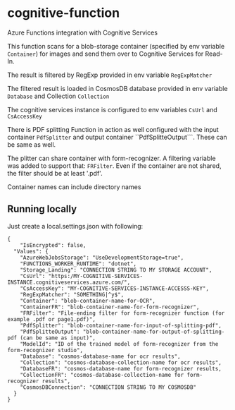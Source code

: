 # cognitive-function
Azure Functions integration with Cognitive Services

This function scans for a blob-storage container (specified by env variable ```Container```) for images and send them over to Cognitive Services for Read-In.

The result is filtered by RegExp provided in env variable ```RegExpMatcher```

The filtered result is loaded in CosmosDB database provided in env variable ```Database``` and Collection ```Collection```

The cognitive services instance is configured to env variables ```CsUrl``` and  ```CsAccessKey```


There is PDF splitting Function in action as well configured with the input container ```PdfSplitter``` and output container ``PdfSplitteOutput```. These can be same as well.

The plitter can share container with form-recognizer. A filtering variable was added to support that: ```FRFilter```. Even if the container are not shared, the filter should be at least '.pdf'.

Container names can include directory names


## Running locally

Just create a local.settings.json with following:


```
{
    "IsEncrypted": false,
  "Values": {
    "AzureWebJobsStorage": "UseDevelopmentStorage=true",
    "FUNCTIONS_WORKER_RUNTIME": "dotnet",
    "Storage_Landing": "CONNECTION STRING TO MY STORAGE ACCOUNT",
    "CsUrl": "https:/MY-COGNITIVE-SERVICES-INSTANCE.cognitiveservices.azure.com/",
    "CsAccessKey": "MY-COGNITIVE-SERVICES-INSTANCE-ACCESSS-KEY",
    "RegExpMatcher": "SOMETHING|^y$",
    "Container": "blob-container-name-for-OCR",
    "ContainerFR": "blob-container-name-for-form-recognizer",
    "FRFilter": "File-ending filter for form-recognizer function (for example .pdf or page1.pdf)",
    "PdfSplitter": "blob-container-name-for-input-of-splitting-pdf",
    "PdfSplitteOutput": "blob-container-name-for-output-of-splitting-pdf (can be same as input)",
    "ModelId": "ID of the trained model of form-recognizer from the form-recognizer studio",
    "Database": "cosmos-database-name for ocr results",
    "Collection": "cosmos-database-collection-name for ocr results",
    "DatabaseFR": "cosmos-database-name for form-recognizer results,
    "CollectionFR": "cosmos-database-collection-name for form-recognizer results",
    "CosmosDBConnection": "CONNECTION STRING TO MY COSMOSDB"
  }
}

```